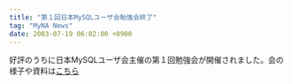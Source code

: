 ```yaml
---
title: "第１回日本MySQLユーザ会勉強会終了"
tag: "MyNA News"
date: 2003-07-19 06:02:00 +0900
---
```


好評のうちに日本MySQLユーザ会主催の第１回勉強会が開催されました。会の様子や資料は<a href="/workshop/">こちら</a><br>
<br>
